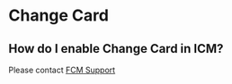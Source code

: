 # Change Card

## How do I enable Change Card in ICM?

Please contact [FCM Support](mailto:fcmsupport@microsoft.com?subject=Onboarding%20Request:%20[Team%20Name])